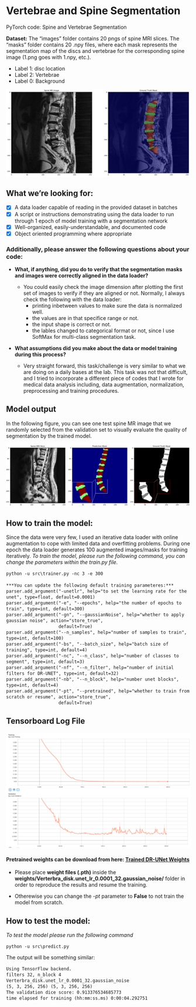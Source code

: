 # Vertebrae and Spine Segmentation
PyTorch code: Spine and Vertebrae Segmentation 

**Dataset:** The “images” folder contains 20 pngs of spine MRI slices. The “masks” folder contains 20 .npy files, where each mask represents the segmentation map of the discs and vertebrae for the corresponding spine image (1.png goes with 1.npy, etc.). 

* Label 1: disc location
* Label 2: Vertebrae
* Label 0: Background

![Spine Image and Mask](imgs/spine.PNG)


## What we’re looking for:
- [x] A data loader capable of reading in the provided dataset in batches
- [x] A script or instructions demonstrating using the data loader to run through 1 epoch of model training with a segmentation network
- [x] Well-organized, easily-understandable, and documented code
- [x] Object oriented programming where appropriate

### Additionally, please answer the following questions about your code:

* __What, if anything, did you do to verify that the segmentation masks and images were correctly aligned in the data loader?__
  * You could easily check the image dimension after plotting the first set of images to verify if they are aligned or not. Normally, I always check the following with the data loader:
     * printing inbetween values to make sure the data is normalized well.
     * the values are in that specifice range or not.
     * the input shape is correct or not.
     * the lables changed to categorical format or not, since I use SoftMax for multi-class segmentation task.

* __What assumptions did you make about the data or model training during this process?__
  * Very straight forward, this task/challenge is very similar to what we are doing on a daily bases at the lab. This task was not that difficult, and I tried to incorporate a different piece of codes that I wrote for medical data analysis including, data augmentation, normalization, preprocessing and training procedures.

## Model output
In the following figure, you can see one test spine MR image that we randomly selected from the validation set to visually evaluate the quality of segmentation by the trained model.

![Spine Image and Mask](imgs/spine_pred.PNG)


## How to train the model:
Since the data were very few, I used an iterative data loader with online augmentation to cope with limited data and overfitting problems. During one epoch the data loader generates 100 augmented images/masks for training iteratively. 
_To train the model, please run the following command, you can change the parameters within the train.py file._

    python -u src\trainer.py -nc 3 -e 300
    
    ***You can update the following default training parameteres:***
    parser.add_argument("-unetlr", help="to set the learning rate for the unet", type=float, default=0.0001)
    parser.add_argument("-e", "--epochs", help="the number of epochs to train", type=int, default=300)
    parser.add_argument("-gn", "--gaussianNoise", help="whether to apply gaussian noise", action="store_true",
                        default=True)
    parser.add_argument("--n_samples", help="number of samples to train", type=int, default=100)
    parser.add_argument("-bs", "--batch_size", help="batch size of training", type=int, default=4)
    parser.add_argument("-nc", "--n_class", help="number of classes to segment", type=int, default=3)
    parser.add_argument("-nf", "--n_filter", help="number of initial filters for DR-UNET", type=int, default=32)
    parser.add_argument("-nb", "--n_block", help="number unet blocks", type=int, default=4)
    parser.add_argument("-pt", "--pretrained", help="whether to train from scratch or resume", action="store_true",
                        default=True)

## Tensorboard Log File
![Spine Image and Mask](imgs/spine_tensorboard.png)

#### Pretrained weights can be download from here: [Trained DR-UNet Weights](https://bit.ly/2VvkP98 "Named link title")

* Please place __weight files (.pth)__ inside the __weights/Verterbra_disk.unet_lr_0.0001_32.gaussian_noise/__ folder in order to reproduce the results and resume the training. 

* Otherewise you can change the _-pt_ parameter to __False__ to not train the model from scratch. 

## How to test the model:
_To test the model please run the following command_

    python -u src\predict.py
The output will be something similar:

    Using TensorFlow backend.
    filters 32, n_block 4
    Verterbra_disk.unet_lr_0.0001_32.gaussian_noise
    (5, 3, 256, 256) (5, 3, 256, 256)
    The validation dice score: 0.913376534685773
    time elapsed for training (hh:mm:ss.ms) 0:00:04.292751
